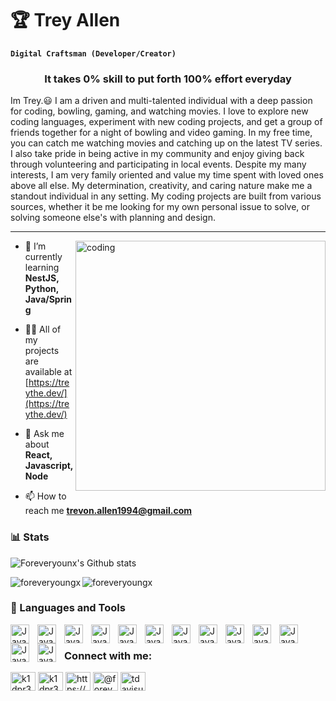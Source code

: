 # 🏆 Trey Allen
**`Digital Craftsman (Developer/Creator)`**
<h3 align="center">It takes 0% skill to put forth 100% effort everyday</h3>

Im Trey.😃 I am a driven and multi-talented individual with a deep passion for coding, bowling, gaming, and watching movies. I love to explore new coding languages, experiment with new coding projects, and get a group of friends together for a night of bowling and video gaming. In my free time, you can catch me watching movies and catching up on the latest TV series. I also take pride in being active in my community and enjoy giving back through volunteering and participating in local events. Despite my many interests, I am very family oriented and value my time spent with loved ones above all else. My determination, creativity, and caring nature make me a standout individual in any setting. My coding projects are built from various sources, whether it be me looking for my own personal issue to solve, or solving someone else's with planning and design.

---

<img align="right" alt="coding" width="400" src="https://media.tenor.com/qJ5evVs-_uUAAAAC/coding.gif">

- 🌱 I’m currently learning **NestJS, Python, Java/Spring**

- 👨‍💻 All of my projects are available at [https://treythe.dev/](https://treythe.dev/)

- 💬 Ask me about **React, Javascript, Node**

- 📫 How to reach me **trevon.allen1994@gmail.com**

### 📊 Stats

![Foreveryounx's Github stats](https://github-readme-stats.vercel.app/api?username=foreveryoungx&show_icons=true&theme=gruvbox)

<p><img align="left" src="https://github-readme-stats.vercel.app/api/top-langs?username=foreveryoungx&show_icons=true&locale=en&layout=compact&theme=gruvbox" alt="foreveryoungx" /></p>
<p><img align="center" src="https://github-readme-streak-stats.herokuapp.com/?user=foreveryoungx&theme=gruvbox" alt="foreveryoungx" /></p>

### 🧰 Languages and Tools
<img align="left" alt="Java" width="30px" style="padding-right:10px" src="https://cdn.jsdelivr.net/gh/devicons/devicon/icons/nodejs/nodejs-original.svg">
<img align="left" alt="Java" width="30px" style="padding-right:10px" src="https://cdn.jsdelivr.net/gh/devicons/devicon/icons/nextjs/nextjs-original-wordmark.svg">
<img align="left" alt="Java" width="30px" style="padding-right:10px" src="https://cdn.jsdelivr.net/gh/devicons/devicon/icons/typescript/typescript-original.svg">
<img align="left" alt="Java" width="30px" style="padding-right:10px" src="https://cdn.jsdelivr.net/gh/devicons/devicon/icons/react/react-original.svg">
<img align="left" alt="Java" width="30px" style="padding-right:10px" src="https://cdn.jsdelivr.net/gh/devicons/devicon/icons/html5/html5-original-wordmark.svg">
<img align="left" alt="Java" width="30px" style="padding-right:10px" src="https://cdn.jsdelivr.net/gh/devicons/devicon/icons/css3/css3-original-wordmark.svg">
<img align="left" alt="Java" width="30px" style="padding-right:10px" src="https://cdn.jsdelivr.net/gh/devicons/devicon/icons/git/git-original.svg">
<img align="left" alt="Java" width="30px" style="padding-right:10px" src="https://cdn.jsdelivr.net/gh/devicons/devicon/icons/javascript/javascript-plain.svg">
<img align="left" alt="Java" width="30px" style="padding-right:10px" src="https://cdn.jsdelivr.net/gh/devicons/devicon/icons/bash/bash-original.svg">
<img align="left" alt="Java" width="30px" style="padding-right:10px" src="https://cdn.jsdelivr.net/gh/devicons/devicon/icons/python/python-original-wordmark.svg">
<img align="left" alt="Java" width="30px" style="padding-right:10px" src="https://cdn.jsdelivr.net/gh/devicons/devicon/icons/flutter/flutter-original.svg">
<img align="left" alt="Java" width="30px" style="padding-right:10px" src="https://cdn.jsdelivr.net/gh/devicons/devicon/icons/nestjs/nestjs-plain.svg"
<img align="left" alt="Java" width="30px" style="padding-right:10px" src="https://cdn.jsdelivr.net/gh/devicons/devicon/icons/mongodb/mongodb-original.svg">
<img align="left" alt="Java" width="30px" style="padding-right:10px" src="https://cdn.jsdelivr.net/gh/devicons/devicon/icons/express/express-original-wordmark.svg">
</br>


<h3 align="left">Connect with me:</h3>
<p align="left">
<a href="https://dev.to/k1dpr3sh" target="blank"><img align="center" src="https://raw.githubusercontent.com/rahuldkjain/github-profile-readme-generator/master/src/images/icons/Social/devto.svg" alt="k1dpr3sh" height="30" width="40" /></a>
<a href="https://twitter.com/k1dpr3sh" target="blank"><img align="center" src="https://raw.githubusercontent.com/rahuldkjain/github-profile-readme-generator/master/src/images/icons/Social/twitter.svg" alt="k1dpr3sh" height="30" width="40" /></a>
<a href="https://linkedin.com/in/https://www.linkedin.com/in/trey-allen-66b2a9a7/" target="blank"><img align="center" src="https://raw.githubusercontent.com/rahuldkjain/github-profile-readme-generator/master/src/images/icons/Social/linked-in-alt.svg" alt="https://www.linkedin.com/in/trey-allen-66b2a9a7/" height="30" width="40" /></a>
<a href="https://medium.com/@foreveryoungx" target="blank"><img align="center" src="https://raw.githubusercontent.com/rahuldkjain/github-profile-readme-generator/master/src/images/icons/Social/medium.svg" alt="@foreveryoungx" height="30" width="40" /></a>
<a href="https://www.youtube.com/c/tdavisuals9818" target="blank"><img align="center" src="https://raw.githubusercontent.com/rahuldkjain/github-profile-readme-generator/master/src/images/icons/Social/youtube.svg" alt="tdavisuals9818" height="30" width="40" /></a>
</p>

